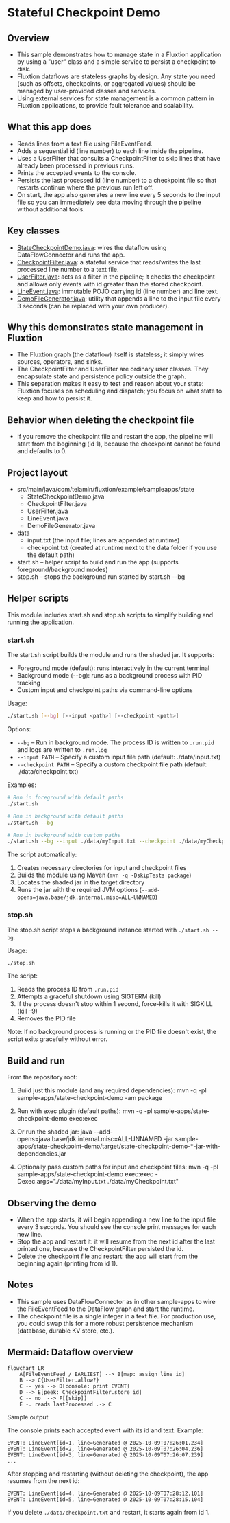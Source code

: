 # Stateful Checkpoint Demo

## Overview

- This sample demonstrates how to manage state in a Fluxtion application by using a "user" class and a simple service to
  persist a checkpoint to disk.
- Fluxtion dataflows are stateless graphs by design. Any state you need (such as offsets, checkpoints, or aggregated
  values) should be managed by user-provided classes and services.
- Using external services for state management is a common pattern in Fluxtion applications, to provide fault tolerance
  and scalability.

## What this app does

- Reads lines from a text file using FileEventFeed.
- Adds a sequential id (line number) to each line inside the pipeline.
- Uses a UserFilter that consults a CheckpointFilter to skip lines that have already been processed in previous runs.
- Prints the accepted events to the console.
- Persists the last processed id (line number) to a checkpoint file so that restarts continue where the previous run
  left off.
- On start, the app also generates a new line every 5 seconds to the input file so you can immediately see data moving
  through the pipeline without additional tools.

## Key classes

- [StateCheckpointDemo.java](src/main/java/com/telamin/fluxtion/example/sampleapps/state/StateCheckpointDemo.java): wires the dataflow using DataFlowConnector and runs the app.
- [CheckpointFilter.java](src/main/java/com/telamin/fluxtion/example/sampleapps/state/CheckpointFilter.java): a stateful service that reads/writes the last processed line number to a text file.
- [UserFilter.java](src/main/java/com/telamin/fluxtion/example/sampleapps/state/UserFilter.java): acts as a filter in the pipeline; it checks the checkpoint and allows only events with id greater than the
  stored checkpoint.
- [LineEvent.java](src/main/java/com/telamin/fluxtion/example/sampleapps/state/LineEvent.java): immutable POJO carrying id (line number) and line text.
- [DemoFileGenerator.java](src/main/java/com/telamin/fluxtion/example/sampleapps/state/DemoFileGenerator.java): utility that appends a line to the input file every 3 seconds (can be replaced with your own
  producer).

## Why this demonstrates state management in Fluxtion

- The Fluxtion graph (the dataflow) itself is stateless; it simply wires sources, operators, and sinks.
- The CheckpointFilter and UserFilter are ordinary user classes. They encapsulate state and persistence policy outside
  the graph.
- This separation makes it easy to test and reason about your state: Fluxtion focuses on scheduling and dispatch; you
  focus on what state to keep and how to persist it.

## Behavior when deleting the checkpoint file

- If you remove the checkpoint file and restart the app, the pipeline will start from the beginning (id 1), because the
  checkpoint cannot be found and defaults to 0.

## Project layout

- src/main/java/com/telamin/fluxtion/example/sampleapps/state
    - StateCheckpointDemo.java
    - CheckpointFilter.java
    - UserFilter.java
    - LineEvent.java
    - DemoFileGenerator.java
- data
    - input.txt (the input file; lines are appended at runtime)
    - checkpoint.txt (created at runtime next to the data folder if you use the default path)
- start.sh – helper script to build and run the app (supports foreground/background modes)
- stop.sh – stops the background run started by start.sh --bg

## Helper scripts

This module includes start.sh and stop.sh scripts to simplify building and running the application.

### start.sh

The start.sh script builds the module and runs the shaded jar. It supports:
- Foreground mode (default): runs interactively in the current terminal
- Background mode (--bg): runs as a background process with PID tracking
- Custom input and checkpoint paths via command-line options

Usage:
```bash
./start.sh [--bg] [--input <path>] [--checkpoint <path>]
```

Options:
- `--bg` – Run in background mode. The process ID is written to `.run.pid` and logs are written to `.run.log`
- `--input PATH` – Specify a custom input file path (default: ./data/input.txt)
- `--checkpoint PATH` – Specify a custom checkpoint file path (default: ./data/checkpoint.txt)

Examples:
```bash
# Run in foreground with default paths
./start.sh

# Run in background with default paths
./start.sh --bg

# Run in background with custom paths
./start.sh --bg --input ./data/myInput.txt --checkpoint ./data/myCheckpoint.txt
```

The script automatically:
1. Creates necessary directories for input and checkpoint files
2. Builds the module using Maven (`mvn -q -DskipTests package`)
3. Locates the shaded jar in the target directory
4. Runs the jar with the required JVM options (`--add-opens=java.base/jdk.internal.misc=ALL-UNNAMED`)

### stop.sh

The stop.sh script stops a background instance started with `./start.sh --bg`.

Usage:
```bash
./stop.sh
```

The script:
1. Reads the process ID from `.run.pid`
2. Attempts a graceful shutdown using SIGTERM (kill)
3. If the process doesn't stop within 1 second, force-kills it with SIGKILL (kill -9)
4. Removes the PID file

Note: If no background process is running or the PID file doesn't exist, the script exits gracefully without error.

## Build and run

From the repository root:

1) Build just this module (and any required dependencies):
   mvn -q -pl sample-apps/state-checkpoint-demo -am package

2) Run with exec plugin (default paths):
   mvn -q -pl sample-apps/state-checkpoint-demo exec:exec

3) Or run the shaded jar:
   java --add-opens=java.base/jdk.internal.misc=ALL-UNNAMED -jar
   sample-apps/state-checkpoint-demo/target/state-checkpoint-demo-*-jar-with-dependencies.jar

4) Optionally pass custom paths for input and checkpoint files:
   mvn -q -pl sample-apps/state-checkpoint-demo exec:exec -Dexec.args="./data/myInput.txt ./data/myCheckpoint.txt"

## Observing the demo

- When the app starts, it will begin appending a new line to the input file every 3 seconds. You should see the console
  print messages for each new line.
- Stop the app and restart it: it will resume from the next id after the last printed one, because the CheckpointFilter
  persisted the id.
- Delete the checkpoint file and restart: the app will start from the beginning again (printing from id 1).

## Notes

- This sample uses DataFlowConnector as in other sample-apps to wire the FileEventFeed to the DataFlow graph and start
  the runtime.
- The checkpoint file is a single integer in a text file. For production use, you could swap this for a more robust
  persistence mechanism (database, durable KV store, etc.).


## Mermaid: Dataflow overview

```mermaid
flowchart LR
    A[FileEventFeed / EARLIEST] --> B[map: assign line id]
    B --> C{UserFilter.allow?}
    C -- yes --> D[console: print EVENT]
    D --> E[peek: CheckpointFilter.store id]
    C -- no  --> F[[skip]]
    E -. reads lastProcessed .-> C
```

Sample output

The console prints each accepted event with its id and text. Example:

```
EVENT: LineEvent[id=1, line=Generated @ 2025-10-09T07:26:01.234]
EVENT: LineEvent[id=2, line=Generated @ 2025-10-09T07:26:04.236]
EVENT: LineEvent[id=3, line=Generated @ 2025-10-09T07:26:07.239]
...
```

After stopping and restarting (without deleting the checkpoint), the app resumes from the next id:

```
EVENT: LineEvent[id=4, line=Generated @ 2025-10-09T07:28:12.101]
EVENT: LineEvent[id=5, line=Generated @ 2025-10-09T07:28:15.104]
```

If you delete `./data/checkpoint.txt` and restart, it starts again from id 1.
